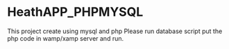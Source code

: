 # HeathAPP_PHPMYSQL

This project create using mysql and php
Please run database script 
put the php code  in wamp/xamp server and run.
